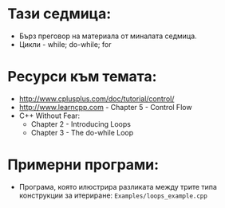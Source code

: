 # Тази седмица:
  - Бърз преговор на материала от миналата седмица.
  - Цикли - while; do-while; for

# Ресурси към темата:
  - http://www.cplusplus.com/doc/tutorial/control/
  - http://www.learncpp.com - Chapter 5 - Control Flow
  - C++ Without Fear:
    - Chapter 2 - Introducing Loops
    - Chapter 3 - The do-while Loop

# Примерни програми:
  * Програма, която илюстрира разликата между трите типа конструкции за итериране: `Examples/loops_example.cpp`



   